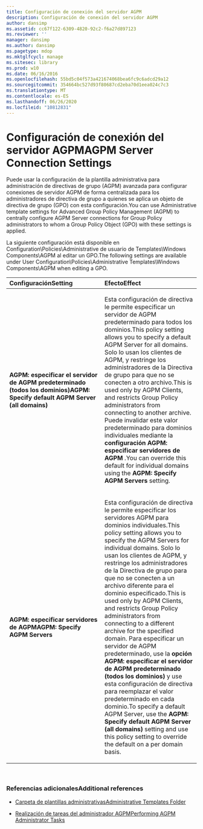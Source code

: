 ```yaml
---
title: Configuración de conexión del servidor AGPM
description: Configuración de conexión del servidor AGPM
author: dansimp
ms.assetid: cc67f122-6309-4820-92c2-f6a27d897123
ms.reviewer: ''
manager: dansimp
ms.author: dansimp
ms.pagetype: mdop
ms.mktglfcycl: manage
ms.sitesec: library
ms.prod: w10
ms.date: 06/16/2016
ms.openlocfilehash: 55bd5c04f573a421674068bea6fc9c6adcd29a12
ms.sourcegitcommit: 354664bc527d93f80687cd2eba70d1eea024c7c3
ms.translationtype: MT
ms.contentlocale: es-ES
ms.lasthandoff: 06/26/2020
ms.locfileid: "10812831"
---
```

# <span data-ttu-id="6a3f2-103">Configuración de conexión del servidor AGPM</span><span class="sxs-lookup"><span data-stu-id="6a3f2-103">AGPM Server Connection Settings</span></span>


<span data-ttu-id="6a3f2-104">Puede usar la configuración de la plantilla administrativa para administración de directivas de grupo (AGPM) avanzada para configurar conexiones de servidor AGPM de forma centralizada para los administradores de directiva de grupo a quienes se aplica un objeto de directiva de grupo (GPO) con esta configuración.</span><span class="sxs-lookup"><span data-stu-id="6a3f2-104">You can use Administrative template settings for Advanced Group Policy Management (AGPM) to centrally configure AGPM Server connections for Group Policy administrators to whom a Group Policy Object (GPO) with these settings is applied.</span></span>

<span data-ttu-id="6a3f2-105">La siguiente configuración está disponible en Configuration\\Policies\\Administrative de usuario de Templates\\Windows Components\\AGPM al editar un GPO.</span><span class="sxs-lookup"><span data-stu-id="6a3f2-105">The following settings are available under User Configuration\\Policies\\Administrative Templates\\Windows Components\\AGPM when editing a GPO.</span></span>

<table>
<colgroup>
<col width="50%" />
<col width="50%" />
</colgroup>
<thead>
<tr class="header">
<th align="left"><span data-ttu-id="6a3f2-106">Configuración</span><span class="sxs-lookup"><span data-stu-id="6a3f2-106">Setting</span></span></th>
<th align="left"><span data-ttu-id="6a3f2-107">Efecto</span><span class="sxs-lookup"><span data-stu-id="6a3f2-107">Effect</span></span></th>
</tr>
</thead>
<tbody>
<tr class="odd">
<td align="left"><p><strong><span data-ttu-id="6a3f2-108">AGPM: especificar el servidor de AGPM predeterminado (todos los dominios)</span><span class="sxs-lookup"><span data-stu-id="6a3f2-108">AGPM: Specify default AGPM Server (all domains)</span></span></strong></p></td>
<td align="left"><p><span data-ttu-id="6a3f2-109">Esta configuración de directiva le permite especificar un servidor de AGPM predeterminado para todos los dominios.</span><span class="sxs-lookup"><span data-stu-id="6a3f2-109">This policy setting allows you to specify a default AGPM Server for all domains.</span></span> <span data-ttu-id="6a3f2-110">Solo lo usan los clientes de AGPM, y restringe los administradores de la Directiva de grupo para que no se conecten a otro archivo.</span><span class="sxs-lookup"><span data-stu-id="6a3f2-110">This is used only by AGPM Clients, and restricts Group Policy administrators from connecting to another archive.</span></span> <span data-ttu-id="6a3f2-111">Puede invalidar este valor predeterminado para dominios individuales mediante la <strong> configuración AGPM: especificar servidores de AGPM </strong> .</span><span class="sxs-lookup"><span data-stu-id="6a3f2-111">You can override this default for individual domains using the <strong>AGPM: Specify AGPM Servers</strong> setting.</span></span></p></td>
</tr>
<tr class="even">
<td align="left"><p><strong><span data-ttu-id="6a3f2-112">AGPM: especificar servidores de AGPM</span><span class="sxs-lookup"><span data-stu-id="6a3f2-112">AGPM: Specify AGPM Servers</span></span></strong></p></td>
<td align="left"><p><span data-ttu-id="6a3f2-113">Esta configuración de directiva le permite especificar los servidores AGPM para dominios individuales.</span><span class="sxs-lookup"><span data-stu-id="6a3f2-113">This policy setting allows you to specify the AGPM Servers for individual domains.</span></span> <span data-ttu-id="6a3f2-114">Solo lo usan los clientes de AGPM, y restringe los administradores de la Directiva de grupo para que no se conecten a un archivo diferente para el dominio especificado.</span><span class="sxs-lookup"><span data-stu-id="6a3f2-114">This is used only by AGPM Clients, and restricts Group Policy administrators from connecting to a different archive for the specified domain.</span></span> <span data-ttu-id="6a3f2-115">Para especificar un servidor de AGPM predeterminado, use la <strong> opción AGPM: especificar el servidor de AGPM predeterminado (todos los dominios) </strong> y use esta configuración de directiva para reemplazar el valor predeterminado en cada dominio.</span><span class="sxs-lookup"><span data-stu-id="6a3f2-115">To specify a default AGPM Server, use the <strong>AGPM: Specify default AGPM Server (all domains)</strong> setting and use this policy setting to override the default on a per domain basis.</span></span></p></td>
</tr>
</tbody>
</table>

 

### <span data-ttu-id="6a3f2-116">Referencias adicionales</span><span class="sxs-lookup"><span data-stu-id="6a3f2-116">Additional references</span></span>

-   [<span data-ttu-id="6a3f2-117">Carpeta de plantillas administrativas</span><span class="sxs-lookup"><span data-stu-id="6a3f2-117">Administrative Templates Folder</span></span>](administrative-templates-folder-agpm40.md)

-   [<span data-ttu-id="6a3f2-118">Realización de tareas del administrador AGPM</span><span class="sxs-lookup"><span data-stu-id="6a3f2-118">Performing AGPM Administrator Tasks</span></span>](performing-agpm-administrator-tasks-agpm40.md)

 

 





